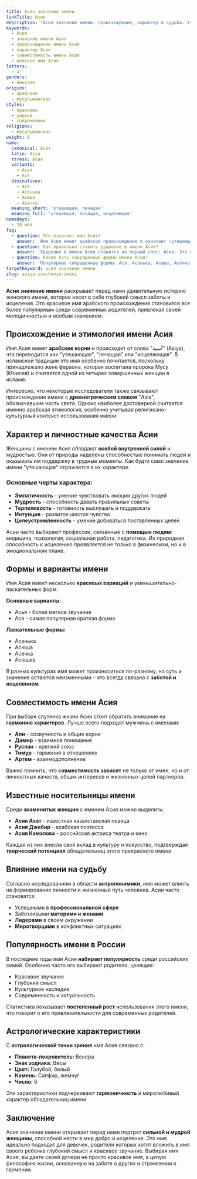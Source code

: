 ```yaml
---
title: Асия значение имени
linkTitle: Асия
description: 'Асия значение имени: происхождение, характер и судьба. Узнайте все о женском имени Асия - его историю, совместимость и влияние на личность.'
keywords:
  - Асия
  - значение имени Асия
  - происхождение имени Асия
  - характер Асии
  - совместимость имени Асия
  - женское имя Асия
letters:
  - а
genders:
  - женские
origins:
  - арабские
  - мусульманские
styles:
  - красивые
  - редкие
  - современные
religions:
  - мусульманские
weight: 6
name:
  canonical: Асия
  latin: Asia
  stress: А́сия
  variants:
    - Асья
    - Ася
  diminutives:
    - Ася
    - Асенька
    - Асюша
    - Асечка
  meaning_short: 'утешающая, лечащая'
  meaning_full: 'утешающая, лечащая, исцеляющая'
namedays:
  - 18 мая
faq:
  - question: Что означает имя Асия?
    answer: 'Имя Асия имеет арабское происхождение и означает «утешающая», «лечащая» или «исцеляющая». Это имя связано с добротой и заботой о других людях.'
  - question: Как правильно ставить ударение в имени Асия?
    answer: 'Ударение в имени Асия ставится на первый слог: А́сия. Это классическое произношение, принятое в русском языке.'
  - question: Какие есть сокращенные формы имени Асия?
    answer: 'Популярные сокращенные формы: Ася, Асенька, Асюша, Асечка. Самая распространенная - Ася, которая звучит мягко и ласково.'
targetKeyword: асия значение имени
slug: asiya-znachenie-imeni
---
```


**Асия значение имени** раскрывает перед нами удивительную историю женского имени, которое несет в себе глубокий смысл заботы и исцеления. Это красивое имя арабского происхождения становится все более популярным среди современных родителей, привлекая своей мелодичностью и особым значением.

## Происхождение и этимология имени Асия

Имя Асия имеет **арабские корни** и происходит от слова "آسية" (Asiya), что переводится как "утешающая", "лечащая" или "исцеляющая". В исламской традиции это имя особенно почитается, поскольку принадлежало жене фараона, которая воспитала пророка Мусу (Моисея) и считается одной из четырех совершенных женщин в исламе.

Интересно, что некоторые исследователи также связывают происхождение имени с **древнегреческим словом** "Asia", обозначавшим часть света. Однако наиболее достоверной считается именно арабская этимология, особенно учитывая религиозно-культурный контекст использования имени.

## Характер и личностные качества Асии

Женщины с именем Асия обладают **особой внутренней силой** и мудростью. Они от природы наделены способностью понимать людей и оказывать им поддержку в трудные моменты. Как будто само значение имени "утешающая" отражается в их характере.

### Основные черты характера:

- **Эмпатичность** - умение чувствовать эмоции других людей
- **Мудрость** - способность давать правильные советы
- **Терпеливость** - готовность выслушать и поддержать
- **Интуиция** - развитое шестое чувство
- **Целеустремленность** - умение добиваться поставленных целей

Асии часто выбирают профессии, связанные с **помощью людям**: медицина, психология, социальная работа, педагогика. Их природная способность к исцелению проявляется не только в физическом, но и в эмоциональном плане.

## Формы и варианты имени

Имя Асия имеет несколько **красивых вариаций** и уменьшительно-ласкательных форм:

**Основные варианты:**

- Асья - более мягкое звучание
- Ася - самая популярная краткая форма

**Ласкательные формы:**

- Асенька
- Асюша
- Асечка
- Асюшка

В разных культурах имя может произноситься по-разному, но суть и значение остаются неизменными - это всегда связано с **заботой и исцелением**.

## Совместимость имени Асия

При выборе спутника жизни Асии стоит обратить внимание на **гармонию характеров**. Лучше всего подходят мужчины с именами:

- **Али** - созвучность и общие корни
- **Дамир** - взаимное понимание
- **Руслан** - крепкий союз
- **Тимур** - гармония в отношениях
- **Артем** - взаимодополнение

Важно помнить, что **совместимость зависит** не только от имен, но и от личностных качеств, общих интересов и жизненных целей партнеров.

## Известные носительницы имени

Среди **знаменитых женщин** с именем Асия можно выделить:

- **Асия Ахат** - известная казахстанская певица
- **Асия Джебир** - арабская поэтесса
- **Асия Камалова** - российская актриса театра и кино

Каждая из них внесла свой вклад в культуру и искусство, подтверждая **творческий потенциал** обладательниц этого прекрасного имени.

## Влияние имени на судьбу

Согласно исследованиям в области **антропонимики**, имя может влиять на формирование личности и жизненный путь человека. Асии часто становятся:

- Успешными в **профессиональной сфере**
- Заботливыми **матерями и женами**
- **Лидерами** в своем окружении
- **Миротворцами** в конфликтных ситуациях

## Популярность имени в России

В последние годы имя Асия **набирает популярность** среди российских семей. Особенно часто его выбирают родители, ценящие:

- Красивое звучание
- Глубокий смысл
- Культурное наследие
- Современность и актуальность

Статистика показывает **постепенный рост** использования этого имени, что говорит о его привлекательности для современных родителей.

## Астрологические характеристики

С **астрологической точки зрения** имя Асия связано с:

- **Планета-покровитель:** Венера
- **Знак зодиака:** Весы
- **Цвет:** Голубой, белый
- **Камень:** Сапфир, жемчуг
- **Число:** 6

Эти характеристики подчеркивают **гармоничность** и миролюбивый характер обладательниц имени.

## Заключение

Асия значение имени открывает перед нами портрет **сильной и мудрой женщины**, способной нести в мир добро и исцеление. Это имя идеально подходит для девочек, родители которых хотят вложить в имя своего ребенка глубокий смысл и красивое звучание. Выбирая имя Асия, вы даете своей дочери не просто красивое имя, а целую философию жизни, основанную на заботе о других и стремлении к гармонии.
